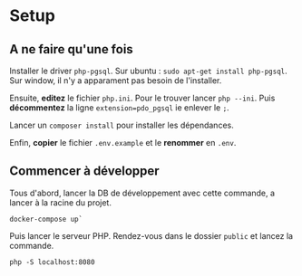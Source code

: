 # Setup

## A ne faire qu'une fois

Installer le driver `php-pgsql`. Sur ubuntu : `sudo apt-get install php-pgsql`. Sur window, il n'y a apparament pas besoin de l'installer.

Ensuite, **editez** le fichier `php.ini`. Pour le trouver lancer `php --ini`. Puis **décommentez** la ligne `extension=pdo_pgsql` ie enlever le `;`.

Lancer un `composer install` pour installer les dépendances.

Enfin, **copier** le fichier `.env.example` et le **renommer** en `.env`.

## Commencer à développer

Tous d'abord, lancer la DB de développement avec cette commande, a lancer à la racine du projet.

```
docker-compose up`
```

Puis lancer le serveur PHP. Rendez-vous dans le dossier `public` et lancez la commande.

```
php -S localhost:8080
```
